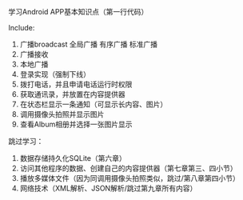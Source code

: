 学习Android APP基本知识点（第一行代码）

Include:
1. 广播broadcast
	全局广播
	有序广播
	标准广播
2. 广播接收
3. 本地广播
4. 登录实现（强制下线）
5. 拨打电话，并且申请电话运行时权限
6. 获取通讯录，并放置在内容提供器
7. 在状态栏显示一条通知（可显示长内容、图片）
8. 调用摄像头拍照并显示图片
9. 查看Album相册并选择一张图片显示


跳过学习：
1. 数据存储持久化SQLite（第六章）
2. 访问其他程序的数据、创建自己的内容提供器（第七章第三、四小节）
3. 播放多媒体文件（因为同调用摄像头拍照类似，跳过/第八章第四小节）
4. 网络技术（XML解析、JSON解析/跳过第九章所有内容）
